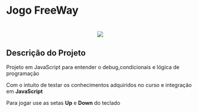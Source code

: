 <h1 aligh="center">Jogo FreeWay<h1>

<p align="center">
<img src="http://img.shields.io/static/v1?label=STATUS&message=EM%20DESENVOLVIMENTO&color=GREEN&style=for-the-badge"/>
</p>

<h2>Descrição do Projeto</h2>

<p>Projeto em JavaScript para entender o debug,condicionais e lógica de programação<p>

<p>Com o intuito de testar os conhecimentos adquiridos no curso e integração em <strong>JavaScript</strong></p>

<p>Para jogar use as setas <strong>Up</strong> e <strong>Down</strong> do teclado</p>
